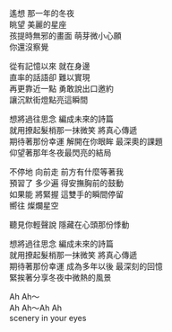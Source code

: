 遙想 那一年的冬夜  
眺望 美麗的星座  
孩提時無邪的畫面 萌芽微小心願  
你還沒察覺  

從有記憶以來 就在身邊  
直率的話語卻 難以實現  
再更靠近一點 勇敢說出口邀約  
讓沉默街燈點亮這瞬間  

想將過往思念 編成未來的詩篇  
就用撩起髮梢那一抹微笑 將真心傳遞  
期待著那份幸運 解開在你眼眸 最深奧的課題  
仰望著那年冬夜最閃亮的結局  

不停地 向前走 前方有什麼等著我  
預習了 多少遍 得安撫胸前的鼓動  
如果能 將緊握 這雙手的瞬間停留  
嚮往 燦爛星空  

聽見你輕聲說 隱藏在心頭那份悸動  
 
想將過往思念 編成未來的詩篇  
就用撩起髮梢那一抹微笑 將真心傳遞  
期待著那份幸運 成為多年以後 最深刻的回憶  
緊挨著分享冬夜中微熱的風景  

Ah Ah～  
Ah Ah～Ah Ah  
scenery in your eyes  
